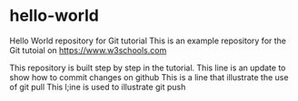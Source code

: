 # hello-world
Hello World repository for Git tutorial
This is an example repository for the Git tutoial on 
https://www.w3schools.com

This repository is built step by step in the tutorial.
This line is an update to show how to commit changes on github
This is a line that illustrate the use of git pull
This l;ine is used to illustrate git push
